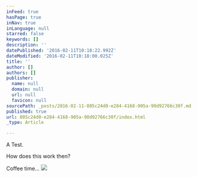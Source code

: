 ```yaml
---
inFeed: true
hasPage: true
inNav: true
inLanguage: null
starred: false
keywords: []
description: ''
datePublished: '2016-02-11T10:18:22.992Z'
dateModified: '2016-02-11T10:18:00.025Z'
title: ''
author: []
authors: []
publisher:
  name: null
  domain: null
  url: null
  favicon: null
sourcePath: _posts/2016-02-11-805c24d0-e284-4168-905a-90d92766c30f.md
published: true
url: 805c24d0-e284-4168-905a-90d92766c30f/index.html
_type: Article

---
```

A Test.

How does this work then?

Coffee time...
![](https://the-grid-user-content.s3-us-west-2.amazonaws.com/920f2177-c2d7-4e43-8760-18d835a5ad8f.jpg)